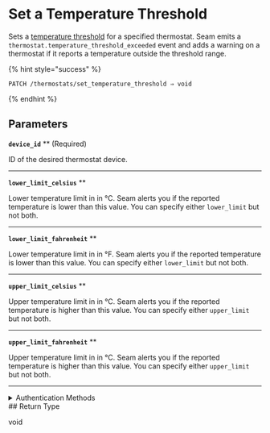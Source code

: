 # Set a Temperature Threshold

Sets a [temperature threshold](../../capability-guides/thermostats/setting-and-monitoring-temperature-thresholds.md) for a specified thermostat. Seam emits a `thermostat.temperature_threshold_exceeded` event and adds a warning on a thermostat if it reports a temperature outside the threshold range.

{% hint style="success" %}
```
PATCH /thermostats/set_temperature_threshold ⇒ void
```
{% endhint %}

## Parameters

**`device_id`** ** (Required)

ID of the desired thermostat device.

---

**`lower_limit_celsius`** **

Lower temperature limit in in °C. Seam alerts you if the reported temperature is lower than this value. You can specify either `lower_limit` but not both.

---

**`lower_limit_fahrenheit`** **

Lower temperature limit in in °F. Seam alerts you if the reported temperature is lower than this value. You can specify either `lower_limit` but not both.

---

**`upper_limit_celsius`** **

Upper temperature limit in in °C. Seam alerts you if the reported temperature is higher than this value. You can specify either `upper_limit` but not both.

---

**`upper_limit_fahrenheit`** **

Upper temperature limit in in °C. Seam alerts you if the reported temperature is higher than this value. You can specify either `upper_limit` but not both.

---


<details>

<summary>Authentication Methods</summary>

- API key
- Personal access token
  <br>Must also include the `seam-workspace` header in the request.
</details>
## Return Type

void

